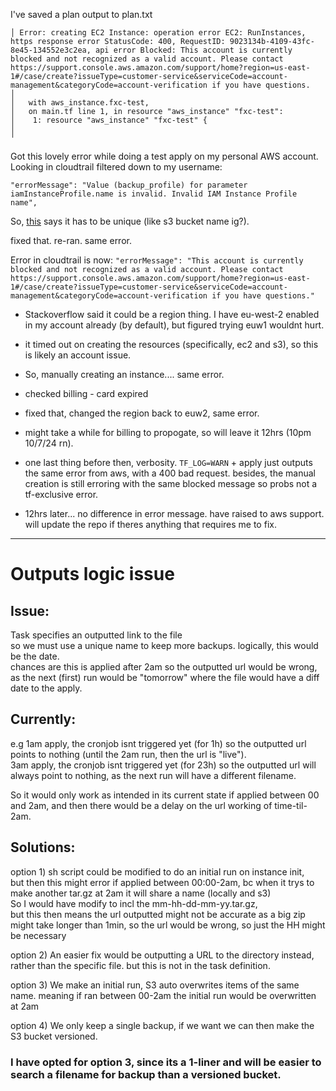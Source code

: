 I've saved a plan output to plan.txt

```
│ Error: creating EC2 Instance: operation error EC2: RunInstances, https response error StatusCode: 400, RequestID: 9023134b-4109-43fc-8e45-134552e3c2ea, api error Blocked: This account is currently blocked and not recognized as a valid account. Please contact https://support.console.aws.amazon.com/support/home?region=us-east-1#/case/create?issueType=customer-service&serviceCode=account-management&categoryCode=account-verification if you have questions.
│ 
│   with aws_instance.fxc-test,
│   on main.tf line 1, in resource "aws_instance" "fxc-test":
│    1: resource "aws_instance" "fxc-test" {
│ 
╵
```

Got this lovely error while doing a test apply on my personal AWS account. Looking in cloudtrail filtered down to my username:

`"errorMessage": "Value (backup_profile) for parameter iamInstanceProfile.name is invalid. Invalid IAM Instance Profile name",`

So, [this](https://registry.terraform.io/providers/hashicorp/aws/latest/docs/resources/iam_instance_profile#name) says it has to be unique (like s3 bucket name ig?). 

fixed that. re-ran. same error. 

Error in cloudtrail is now:
`"errorMessage": "This account is currently blocked and not recognized as a valid account. Please contact https://support.console.aws.amazon.com/support/home?region=us-east-1#/case/create?issueType=customer-service&serviceCode=account-management&categoryCode=account-verification if you have questions."`

- Stackoverflow said it could be a region thing. I have eu-west-2 enabled in my account already (by default), but figured trying euw1 wouldnt hurt.

- it timed out on creating the resources (specifically, ec2 and s3), so this is likely an account issue. 

- So, manually creating an instance.... same error.

- checked billing - card expired 

- fixed that, changed the region back to euw2, same error.

- might take a while for billing to propogate, so will leave it 12hrs (10pm 10/7/24 rn). 

- one last thing before then, verbosity. `TF_LOG=WARN` + apply just outputs the same error from aws, with a 400 bad request. besides, the manual creation is still erroring with the same blocked message so probs not a tf-exclusive error.

- 12hrs later... no difference in error message. have raised to aws support. will update the repo if theres anything that requires me to fix.

---

# Outputs logic issue

## Issue:
 Task specifies an outputted link to the file \
 so we must use a unique name to keep more backups. logically, this would be the date. \
 chances are this is applied after 2am so the outputted url would be wrong, as the next (first) run would be "tomorrow" where the file would have a diff date to the apply. 

## Currently:
 e.g 1am apply, the cronjob isnt triggered yet (for 1h) so the outputted url points to nothing (until the 2am run, then the url is "live"). \
     3am apply, the cronjob isnt triggered yet (for 23h) so the outputted url will always point to nothing, as the next run will have a different filename. 

 So it would only work as intended in its current state if applied between 00 and 2am, and then there would be a delay on the url working of time-til-2am. 

## Solutions:
 option 1) sh script could be modified to do an initial run on instance init, \
           but then this might error if applied between 00:00-2am, bc when it trys to make another tar.gz at 2am it will share a name (locally and s3) \
           So I would have modify to incl the mm-hh-dd-mm-yy.tar.gz, \
           but this then means the url outputted might not be accurate as a big zip might take longer than 1min, so the url would be wrong, so just the HH might be necessary 

 option 2) An easier fix would be outputting a URL to the directory instead, rather than the specific file. but this is not in the task definition.

 option 3) We make an initial run, S3 auto overwrites items of the same name. meaning if ran between 00-2am the initial run would be overwritten at 2am

 option 4) We only keep a single backup, if we want we can then make the S3 bucket versioned.

### I have opted for option 3, since its a 1-liner and will be easier to search a filename for backup than a versioned bucket.